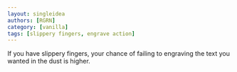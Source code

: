 ```yaml
---
layout: singleidea
authors: [RGRN]
category: [vanilla]
tags: [slippery fingers, engrave action]
---
```

If you have slippery fingers, your chance of failing to engraving the text you wanted in the dust is higher.
